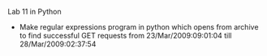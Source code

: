 Lab 11 in Python
- Make regular expressions program in python which opens from archive to find successful GET requests from 23/Mar/2009:09:01:04 till 28/Mar/2009:02:37:54
